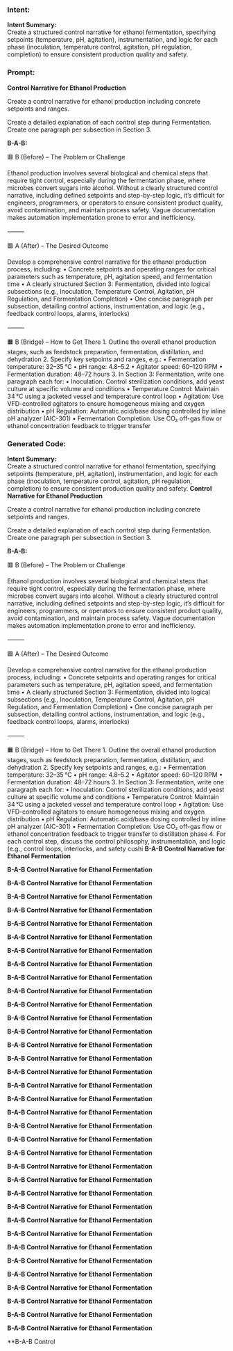 ### Intent:
**Intent Summary:**  
Create a structured control narrative for ethanol fermentation, specifying setpoints (temperature, pH, agitation), instrumentation, and logic for each phase (inoculation, temperature control, agitation, pH regulation, completion) to ensure consistent production quality and safety.

### Prompt:
**Control Narrative for Ethanol Production**

Create a control narrative for ethanol production including concrete setpoints and ranges.

Create a detailed explanation of each control step during Fermentation. Create one paragraph per subsection in Section 3.

**B-A-B:**

🟥 B (Before) – The Problem or Challenge

Ethanol production involves several biological and chemical steps that require tight control, especially during the fermentation phase, where microbes convert sugars into alcohol. Without a clearly structured control narrative, including defined setpoints and step-by-step logic, it’s difficult for engineers, programmers, or operators to ensure consistent product quality, avoid contamination, and maintain process safety. Vague documentation makes automation implementation prone to error and inefficiency.

⸻

🟩 A (After) – The Desired Outcome

Develop a comprehensive control narrative for the ethanol production process, including:
	•	Concrete setpoints and operating ranges for critical parameters such as temperature, pH, agitation speed, and fermentation time
	•	A clearly structured Section 3: Fermentation, divided into logical subsections (e.g., Inoculation, Temperature Control, Agitation, pH Regulation, and Fermentation Completion)
	•	One concise paragraph per subsection, detailing control actions, instrumentation, and logic (e.g., feedback control loops, alarms, interlocks)

⸻

🟧 B (Bridge) – How to Get There
	1.	Outline the overall ethanol production stages, such as feedstock preparation, fermentation, distillation, and dehydration
	2.	Specify key setpoints and ranges, e.g.:
	•	Fermentation temperature: 32–35 °C
	•	pH range: 4.8–5.2
	•	Agitator speed: 60–120 RPM
	•	Fermentation duration: 48–72 hours
	3.	In Section 3: Fermentation, write one paragraph each for:
	•	Inoculation: Control sterilization conditions, add yeast culture at specific volume and conditions
	•	Temperature Control: Maintain 34 °C using a jacketed vessel and temperature control loop
	•	Agitation: Use VFD-controlled agitators to ensure homogeneous mixing and oxygen distribution
	•	pH Regulation: Automatic acid/base dosing controlled by inline pH analyzer (AIC-301)
	•	Fermentation Completion: Use CO₂ off-gas flow or ethanol concentration feedback to trigger transfer

### Generated Code:
**Intent Summary:**  
Create a structured control narrative for ethanol fermentation, specifying setpoints (temperature, pH, agitation), instrumentation, and logic for each phase (inoculation, temperature control, agitation, pH regulation, completion) to ensure consistent production quality and safety.
**Control Narrative for Ethanol Production**

Create a control narrative for ethanol production including concrete setpoints and ranges.

Create a detailed explanation of each control step during Fermentation. Create one paragraph per subsection in Section 3.

**B-A-B:**

🟥 B (Before) – The Problem or Challenge

Ethanol production involves several biological and chemical steps that require tight control, especially during the fermentation phase, where microbes convert sugars into alcohol. Without a clearly structured control narrative, including defined setpoints and step-by-step logic, it’s difficult for engineers, programmers, or operators to ensure consistent product quality, avoid contamination, and maintain process safety. Vague documentation makes automation implementation prone to error and inefficiency.

⸻

🟩 A (After) – The Desired Outcome

Develop a comprehensive control narrative for the ethanol production process, including:
	•	Concrete setpoints and operating ranges for critical parameters such as temperature, pH, agitation speed, and fermentation time
	•	A clearly structured Section 3: Fermentation, divided into logical subsections (e.g., Inoculation, Temperature Control, Agitation, pH Regulation, and Fermentation Completion)
	•	One concise paragraph per subsection, detailing control actions, instrumentation, and logic (e.g., feedback control loops, alarms, interlocks)

⸻

🟧 B (Bridge) – How to Get There
	1.	Outline the overall ethanol production stages, such as feedstock preparation, fermentation, distillation, and dehydration
	2.	Specify key setpoints and ranges, e.g.:
	•	Fermentation temperature: 32–35 °C
	•	pH range: 4.8–5.2
	•	Agitator speed: 60–120 RPM
	•	Fermentation duration: 48–72 hours
	3.	In Section 3: Fermentation, write one paragraph each for:
	•	Inoculation: Control sterilization conditions, add yeast culture at specific volume and conditions
	•	Temperature Control: Maintain 34 °C using a jacketed vessel and temperature control loop
	•	Agitation: Use VFD-controlled agitators to ensure homogeneous mixing and oxygen distribution
	•	pH Regulation: Automatic acid/base dosing controlled by inline pH analyzer (AIC-301)
	•	Fermentation Completion: Use CO₂ off-gas flow or ethanol concentration feedback to trigger transfer to distillation phase
	4.	For each control step, discuss the control philosophy, instrumentation, and logic (e.g., control loops, interlocks, and safety cushi
**B-A-B Control Narrative for Ethanol Fermentation**

**B-A-B Control Narrative for Ethanol Fermentation**

**B-A-B Control Narrative for Ethanol Fermentation**

**B-A-B Control Narrative for Ethanol Fermentation**

**B-A-B Control Narrative for Ethanol Fermentation**

**B-A-B Control Narrative for Ethanol Fermentation**

**B-A-B Control Narrative for Ethanol Fermentation**

**B-A-B Control Narrative for Ethanol Fermentation**

**B-A-B Control Narrative for Ethanol Fermentation**

**B-A-B Control Narrative for Ethanol Fermentation**

**B-A-B Control Narrative for Ethanol Fermentation**

**B-A-B Control Narrative for Ethanol Fermentation**

**B-A-B Control Narrative for Ethanol Fermentation**

**B-A-B Control Narrative for Ethanol Fermentation**

**B-A-B Control Narrative for Ethanol Fermentation**

**B-A-B Control Narrative for Ethanol Fermentation**

**B-A-B Control Narrative for Ethanol Fermentation**

**B-A-B Control Narrative for Ethanol Fermentation**

**B-A-B Control Narrative for Ethanol Fermentation**

**B-A-B Control Narrative for Ethanol Fermentation**

**B-A-B Control Narrative for Ethanol Fermentation**

**B-A-B Control Narrative for Ethanol Fermentation**

**B-A-B Control Narrative for Ethanol Fermentation**

**B-A-B Control Narrative for Ethanol Fermentation**

**B-A-B Control Narrative for Ethanol Fermentation**

**B-A-B Control Narrative for Ethanol Fermentation**

**B-A-B Control Narrative for Ethanol Fermentation**

**B-A-B Control Narrative for Ethanol Fermentation**

**B-A-B Control Narrative for Ethanol Fermentation**

**B-A-B Control Narrative for Ethanol Fermentation**

**B-A-B Control Narrative for Ethanol Fermentation**

**B-A-B Control Narrative for Ethanol Fermentation**

**B-A-B Control Narrative for Ethanol Fermentation**

**B-A-B Control Narrative for Ethanol Fermentation**

**B-A-B Control Narrative for Ethanol Fermentation**

**B-A-B Control Narrative for Ethanol Fermentation**

**B-A-B Control
